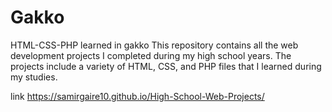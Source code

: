 # Gakko
HTML-CSS-PHP learned in gakko
 This repository contains all the web development projects I completed during my high school years. The projects include a variety of HTML, CSS, and PHP files that I learned during my studies.


link
https://samirgaire10.github.io/High-School-Web-Projects/
